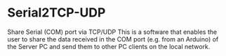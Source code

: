 # Serial2TCP-UDP
Share Serial (COM) port via TCP/UDP
This is a software that enables the user to share the data received in the COM port (e.g. from an Arduino) of the Server PC and 
send them to other PC  clients on the local network.
